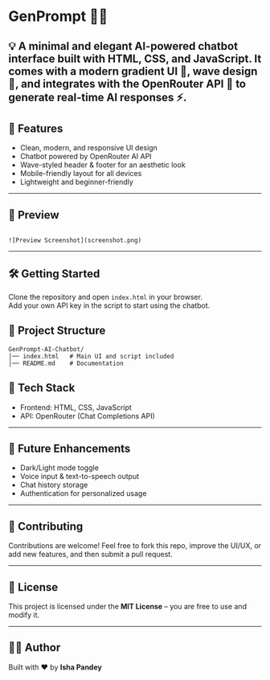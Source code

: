 # GenPrompt 💬🤖

## 💡 A minimal and elegant AI-powered chatbot interface built with **HTML**, **CSS**, and **JavaScript**. It comes with a modern gradient UI 🎨, wave design 🌊, and integrates with the **OpenRouter API** 🔑 to generate real-time AI responses ⚡.

## 🚀 Features

- Clean, modern, and responsive UI design
- Chatbot powered by OpenRouter AI API
- Wave-styled header & footer for an aesthetic look
- Mobile-friendly layout for all devices
- Lightweight and beginner-friendly

---

## 📸 Preview

```

![Preview Screenshot](screenshot.png)

```

---

## 🛠️ Getting Started

Clone the repository and open `index.html` in your browser.  
Add your own API key in the script to start using the chatbot.

## 📂 Project Structure

```
GenPrompt-AI-Chatbot/
│── index.html   # Main UI and script included
│── README.md    # Documentation
```

## 🧩 Tech Stack

- Frontend: HTML, CSS, JavaScript
- API: OpenRouter (Chat Completions API)

---

## 🌟 Future Enhancements

- Dark/Light mode toggle
- Voice input & text-to-speech output
- Chat history storage
- Authentication for personalized usage

---

## 🤝 Contributing

Contributions are welcome! Feel free to fork this repo, improve the UI/UX, or add new features, and then submit a pull request.

---

## 📜 License

This project is licensed under the **MIT License** – you are free to use and modify it.

---

## 👩‍💻 Author

Built with ❤️ by **Isha Pandey**
